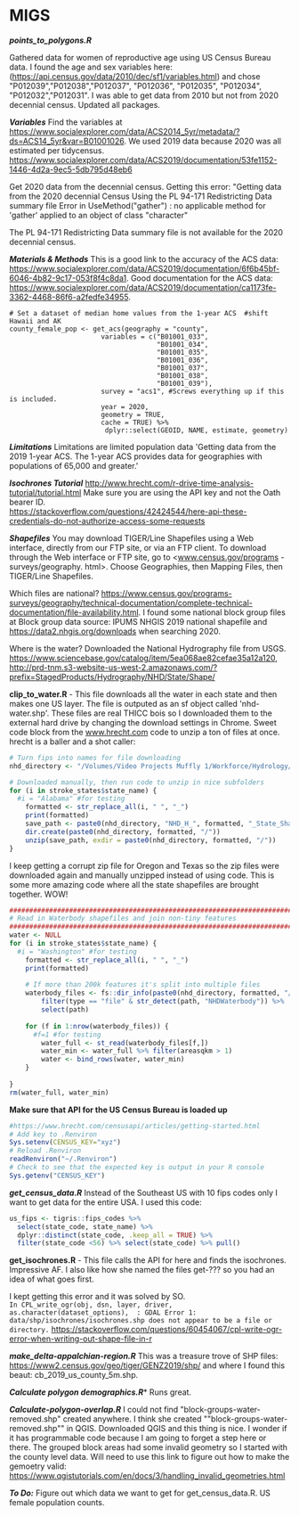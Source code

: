 # MIGS

***points_to_polygons.R***

Gathered data for women of reproductive age using US Census Bureau data.  I found the age and sex variables here:  (https://api.census.gov/data/2010/dec/sf1/variables.html) and chose "P012039","P012038","P012037", "P012036", "P012035", "P012034", "P012032","P012031".  I was able to get data from 2010 but not from 2020 decennial census.  Updated all packages.  

***Variables***
Find the variables at https://www.socialexplorer.com/data/ACS2014_5yr/metadata/?ds=ACS14_5yr&var=B01001026.  We used 2019 data because 2020 was all estimated per tidycensus.  https://www.socialexplorer.com/data/ACS2019/documentation/53fe1152-1446-4d2a-9ec5-5db795d48eb6

Get 2020 data from the decennial census.  Getting this error: "Getting data from the 2020 decennial Census
Using the PL 94-171 Redistricting Data summary file
Error in UseMethod("gather") : 
  no applicable method for 'gather' applied to an object of class "character"

The PL 94-171 Redistricting Data summary file is not available for the 2020 decennial census.  

***Materials & Methods***
This is a good link to the accuracy of the ACS data:  https://www.socialexplorer.com/data/ACS2019/documentation/6f6b45bf-6046-4b82-9c17-053f8f4c8da1.  Good documentation for the ACS data: https://www.socialexplorer.com/data/ACS2019/documentation/ca1173fe-3362-4468-86f6-a2fedfe34955.  
```{r}
# Set a dataset of median home values from the 1-year ACS  #shift Hawaii and AK
county_female_pop <- get_acs(geography = "county", 
                       variables = c("B01001_033", 
                                     "B01001_034", 
                                     "B01001_035", 
                                     "B01001_036", 
                                     "B01001_037", 
                                     "B01001_038", 
                                     "B01001_039"),
                       survey = "acs1", #Screws everything up if this is included.  
                       year = 2020,
                       geometry = TRUE,
                       cache = TRUE) %>%
                        dplyr::select(GEOID, NAME, estimate, geometry)
```
***Limitations***
Limitations are limited population data 'Getting data from the 2019 1-year ACS.  The 1-year ACS provides data for geographies with populations of 65,000 and greater.'

***Isochrones Tutorial***
http://www.hrecht.com/r-drive-time-analysis-tutorial/tutorial.html
Make sure you are using the API key and not the Oath bearer ID.  
https://stackoverflow.com/questions/42424544/here-api-these-credentials-do-not-authorize-access-some-requests

***Shapefiles***
You may download TIGER/Line Shapefiles using a Web interface, directly from our FTP site, or via an FTP client. To download through the Web interface or FTP site, go to <www.census.gov/programs -surveys/geography. html>. Choose Geographies, then Mapping Files, then TIGER/Line Shapefiles.

Which files are national?  https://www.census.gov/programs-surveys/geography/technical-documentation/complete-technical-documentation/file-availability.html.  I found some national block group files at Block group data source: IPUMS NHGIS 2019 national shapefile and https://data2.nhgis.org/downloads when searching 2020.  

Where is the water?  Downloaded the National Hydrography file from USGS.  https://www.sciencebase.gov/catalog/item/5ea068ae82cefae35a12a120, http://prd-tnm.s3-website-us-west-2.amazonaws.com/?prefix=StagedProducts/Hydrography/NHD/State/Shape/

**clip_to_water.R** - This file downloads all the water in each state and then makes one US layer.  The file is outputed as an sf object called 'nhd-water.shp'.  These files are real THICC bois so I downloaded them to the external hard drive by changing the download settings in Chrome.  Sweet code block from the www.hrecht.com code to unzip a ton of files at once.  hrecht is a baller and a shot caller:
```r
# Turn fips into names for file downloading
nhd_directory <- "/Volumes/Video Projects Muffly 1/Workforce/Hydrology/"

# Downloaded manually, then run code to unzip in nice subfolders
for (i in stroke_states$state_name) {
  #i = "Alabama" #for testing
	formatted <- str_replace_all(i, " ", "_")
	print(formatted)
	save_path <- paste0(nhd_directory, "NHD_H_", formatted, "_State_Shape.zip")
	dir.create(paste0(nhd_directory, formatted, "/"))
	unzip(save_path, exdir = paste0(nhd_directory, formatted, "/"))
}
```
I keep getting a corrupt zip file for Oregon and Texas so the zip files were downloaded again and manually unzipped instead of using code.  This is some more amazing code where all the state shapefiles are brought together.  WOW!
```r
###########################################################################
# Read in Waterbody shapefiles and join non-tiny features
###########################################################################
water <- NULL
for (i in stroke_states$state_name) {
  #i = "Washington" #for testing
	formatted <- str_replace_all(i, " ", "_")
	print(formatted)
	
	# If more than 200k features it's split into multiple files
	waterbody_files <- fs::dir_info(paste0(nhd_directory, formatted, "/Shape/"), recurse = FALSE, glob = "*.shp")%>% #Creates: /Volumes/Video Projects Muffly 1/Workforce/Hydrology/Alabama/Shape/NHDWaterbody.shp
		filter(type == "file" & str_detect(path, "NHDWaterbody")) %>%
		select(path)
	
	for (f in 1:nrow(waterbody_files)) {
	  #f=1 #for testing
		water_full <- st_read(waterbody_files[f,])
		water_min <- water_full %>% filter(areasqkm > 1)
		water <- bind_rows(water, water_min)
	}
	
}
rm(water_full, water_min)
```

**Make sure that API for the US Census Bureau is loaded up**
```r
#https://www.hrecht.com/censusapi/articles/getting-started.html
# Add key to .Renviron
Sys.setenv(CENSUS_KEY="xyz")
# Reload .Renviron
readRenviron("~/.Renviron")
# Check to see that the expected key is output in your R console
Sys.getenv("CENSUS_KEY")
```
***get_census_data.R***
Instead of the Southeast US with 10 fips codes only I want to get data for the entire USA.  I used this code:
```r
us_fips <- tigris::fips_codes %>%
  select(state_code, state_name) %>%
  dplyr::distinct(state_code, .keep_all = TRUE) %>%
  filter(state_code <56) %>% select(state_code) %>% pull()
```

**get_isochrones.R** - This file calls the API for here and finds the isochrones.  Impressive AF.  I also like how she named the files get-??? so you had an idea of what goes first.  

I kept getting this error and it was solved by SO.  
`In CPL_write_ogr(obj, dsn, layer, driver, as.character(dataset_options),  :
  GDAL Error 1: data/shp/isochrones/isochrones.shp does not appear to be a file or directory.`
https://stackoverflow.com/questions/60454067/cpl-write-ogr-error-when-writing-out-shape-file-in-r

***make_delta-appalchian-region.R***
This was a treasure trove of SHP files:  https://www2.census.gov/geo/tiger/GENZ2019/shp/ and where I found this beaut: cb_2019_us_county_5m.shp.  

***Calculate polygon demographics.R****
Runs great.  

***Calculate-polygon-overlap.R***
I could not find "block-groups-water-removed.shp" created anywhere.  I think she created ""block-groups-water-removed.shp"" in QGIS.  Downloaded QGIS and this thing is nice.  I wonder if it has programmable code because I am going to forget a step here or there.  The grouped block areas had some invalid geometry so I started with the county level data.  Will need to use this link to figure out how to make the gemoetry valid: https://www.qgistutorials.com/en/docs/3/handling_invalid_geometries.html

***To Do:***
Figure out which data we want to get for get_census_data.R.  US female population counts.  
